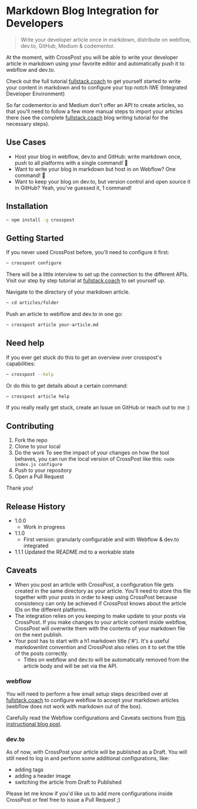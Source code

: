 # Markdown Blog Integration for Developers

> Write your developer article once in markdown, distribute on webflow, dev.to,
GitHub, Medium & codementor.

At the moment, with CrossPost you will be able to write your developer article in markdown
using your favorite editor and automatically push it to webflow and dev.to.

Check out the full tutorial [fullstack.coach](https://fullstack.coach) to get yourself started to write your content in markdown and to configure your top notch
IWE (Integrated Developer Environment)

So far codementor.io and Medium don't offer an API to create articles, so that
you'll need to follow a few more manual steps to import your articles there
(see the complete [fullstack.coach](https://fullstack.coach) blog writing
tutorial for the necessary steps).

## Use Cases

- Host your blog in webflow, dev.to and GitHub: write markdown once, push to all
platforms with a single command! 🚀
- Want to write your blog in markdown but host in on Webflow? One command! 🚀
- Want to keep your blog on dev.to, but version control and open source it in GitHub? 
Yeah, you've guessed it, 1 command!

## Installation

```bash
~ npm install -g crosspost
```

## Getting Started

If you never used CrossPost before, you'll need to configure it first:

```bash
~ crosspost configure
```

There will be a little interview to set up the connection to the different APIs.
Visit our step by step tutorial at [fullstack.coach](fullstack.coach) to set yourself up.

Navigate to the directory of your markdown article.

```bash
~ cd articles/folder
```

Push an article to webflow and dev.to in one go:

```bash
~ crosspost article your-article.md
```

## Need help

If you ever get stuck do this to get an overview over crosspost's capabilities:

```bash
~ crosspost --help
```

Or do this to get details about a certain command:

```bash
~ crosspost article help
```

If you really really get stuck, create an Issue on GitHub or reach out to me :)

## Contributing

1. Fork the repo
1. Clone to your local
1. Do the work
  To see the impact of your changes on how the tool behaves, you can run the
  local version of CrossPost like this: `node index.js configure`
1. Push to your repository
1. Open a Pull Request

Thank you!

## Release History

- 1.0.0
  - Work in progress
- 1.1.0
  - First version: granularly configurable and with Webflow & dev.to integrated
- 1.1.1
  Updated the README.md to a workable state

## Caveats

- When you post an article with CrossPost, a configuration file gets created in
the same directory as your article. You'll need to store this file together with
your posts in order to keep using CrossPost because consistency can only be achieved
if CrossPost knows about the article IDs on the different platforms.
- The integration relies on you keeping to make update to your posts via
CrossPost. If you make changes to your article content inside webflow, CrossPost
will overwrite them with the contents of your markdown file on the next publish.
- Your post has to start with a h1 markdown title ('#'). It's a useful markdownlint
convention and CrossPost also relies on it to set the title of the posts correctly.
  - Titles on webflow and dev.to will be automatically removed from the article
  body and will be set via the API.

### webflow

You will need to perform a few small setup steps described over at
[fullstack.coach](fullstack.coach) to configure webflow to accept your
markdown articles (webflow does not work with markdown out of the box).

Carefully read the Webflow configurations and Caveats sections from [this instructional
blog post](https://fullstack.coach).

### dev.to

As of now, with CrossPost your article will be published as a Draft. You will
still need to log in and perform some additional configurations, like:

- adding tags
- adding a header image
- switching the article from Draft to Published

Please let me know if you'd like us to add more configurations inside CrossPost
or feel free to issue a Pull Request ;)
